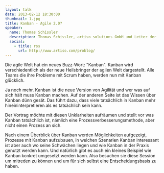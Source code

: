 ```yaml
---
layout: talk
date: 2013-02-12 18:30:00
thumbnail: 1.jpg
title: Kanban - Agile 2.0?
speaker:
  name: Thomas Schissler
  description: Thomas Schissler, artiso solutions GmbH und Leiter der .NET Usergroup Ulm
  social:
    - title: rss
      url: http://www.artiso.com/problog/
---
```

Die agile Welt hat ein neues Buzz-Wort: "Kanban". Kanban wird verschiedentlich als der neue Heilsbringer der agilen Welt dargestellt. Alle Teams die ihre Probleme mit Scrum haben, werden nun mit Kanban glücklich. 

Ja noch mehr. Kanban ist die neue Version von Agilität und wer was auf sich hält muss Kanban machen. Auf der anderen Seite ist das Wissen über Kanban dünn gesät. Das führt dazu, dass viele tatsächlich in Kanban mehr hineininterpretieren als es tatsächlich sein kann. 

Der Vortrag möchte mit diesen Unklarheiten aufräumen und stellt vor was Kanban tatsächlich ist, nämlich eine Prozessverbesserungsmethode, aber nicht einen Prozess an sich.

Nach einem Überblick über Kanban werden Möglichkeiten aufgezeigt, Prozesse mit Kanban aufzubauen, in welchen Szenarien Kanban interessant ist aber auch wo seine Schwächen liegen und wie Kanban in der Praxis genutzt werden kann. Und natürlich gibt es auch ein kleines Beispiel wie Kanban konkret umgesetzt werden kann. Also besuchen sie diese Session um mitreden zu können und um für sich selbst eine Entscheidungsbasis zu haben.